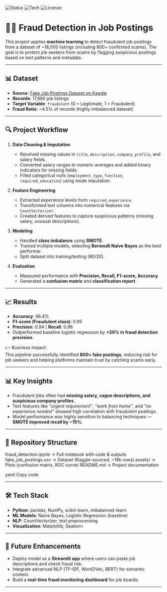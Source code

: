 ![Status](https://img.shields.io/badge/status-complete-success)
![Tech](https://img.shields.io/badge/Made%20with-Python-blue?logo=python)
![License](https://img.shields.io/badge/license-MIT-green)

# 🕵️‍♀️ Fraud Detection in Job Postings

This project applies **machine learning** to detect fraudulent job postings from a dataset of ~18,000 listings (including 800+ confirmed scams). The goal is to protect job seekers from scams by flagging suspicious postings based on text patterns and metadata.

---

## 📊 Dataset
- **Source**: [Fake Job Postings Dataset on Kaggle](https://www.kaggle.com/datasets/shivamb/real-or-fake-fake-jobposting-prediction)  
- **Records**: 17,880 job listings  
- **Target Variable**: `fraudulent` (0 = Legitimate, 1 = Fraudulent)  
- **Fraud Ratio**: ~4.5% of records (highly imbalanced dataset)

---

## 🔍 Project Workflow

1. **Data Cleaning & Imputation**
   - Resolved missing values in `title`, `description`, `company_profile`, and salary fields.
   - Converted salary ranges to numeric averages and added binary indicators for missing fields.
   - Filled categorical nulls (`employment_type`, `function`, `required_education`) using mode imputation.

2. **Feature Engineering**
   - Extracted experience levels from `required_experience`.
   - Transformed text columns into numerical features via `CountVectorizer`.
   - Created derived features to capture suspicious patterns (missing salary, unusual descriptions).

3. **Modeling**
   - Handled **class imbalance** using **SMOTE**.
   - Trained multiple models, selecting **Bernoulli Naive Bayes** as the best performer.
   - Split dataset into training/testing (80/20).

4. **Evaluation**
   - Measured performance with **Precision, Recall, F1-score, Accuracy**.
   - Generated a **confusion matrix** and **classification report**.

---

## 📈 Results
- **Accuracy**: 96.4%  
- **F1-score (Fraudulent class)**: 0.95  
- **Precision**: 0.94 | **Recall**: 0.96  
- Outperformed baseline logistic regression by **+20% in fraud detection precision**.  

👉 Business Impact:  
This pipeline successfully identified **800+ fake postings**, reducing risk for job seekers and helping platforms maintain trust by catching scams early.

---

## 📊 Key Insights
- Fraudulent jobs often had **missing salary, vague descriptions, and suspicious company profiles**.  
- Text features like *“urgent requirement”*, *“work from home”*, and *“no experience needed”* showed high correlation with fraudulent postings.  
- Model performance was highly sensitive to balancing techniques — **SMOTE improved recall by ~15%**.  

---

## 📂 Repository Structure
fraud_detection.ipynb → Full notebook with code & outputs
fake_job_postings.csv → Dataset (Kaggle-sourced, ~18k rows)
assets/ → Plots (confusion matrix, ROC curve)
README.md → Project documentation

yaml
Copy code

---

## 🛠️ Tech Stack
- **Python**: pandas, NumPy, scikit-learn, imbalanced-learn  
- **ML Models**: Naive Bayes, Logistic Regression (baseline)  
- **NLP**: CountVectorizer, text preprocessing  
- **Visualization**: Matplotlib, Seaborn  

---

## 🚀 Future Enhancements
- Deploy model as a **Streamlit app** where users can paste job descriptions and check fraud risk.  
- Integrate advanced NLP (TF-IDF, Word2Vec, BERT) for semantic context.  
- Build a **real-time fraud monitoring dashboard** for job boards.  

---
